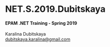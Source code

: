 # NET.S.2019.Dubitskaya
#### EPAM .NET Training - Spring 2019
                                                                                   
Karalina Dubitskaya                                                                          
dubitskaya.karalina@gmail.com
